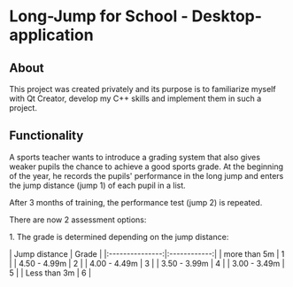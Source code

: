 # Long-Jump for School - Desktop-application

## About
<p>This project was created privately and its purpose is to familiarize myself with Qt Creator, develop my C++ skills and implement them in such a project.</p>

## Functionality
<p>A sports teacher wants to introduce a grading system that also gives weaker pupils the chance to achieve a good sports grade.
At the beginning of the year, he records the pupils' performance in the long jump and enters the jump distance (jump 1) of each pupil in a list.</p>

<p>After 3 months of training, the performance test (jump 2) is repeated.</p>

<p>There are now 2 assessment options:</p>

<p>1. The grade is determined depending on the jump distance:</p>
<p>
|  Jump distance  |    Grade     |
|:---------------:|:------------:|
|  more than 5m   |      1       |
|  4.50 - 4.99m   |      2       |
|  4.00 - 4.49m   |      3       |
|  3.50 - 3.99m   |      4       |
|  3.00 - 3.49m   |      5       |
|  Less than 3m   |      6       |
</p>

